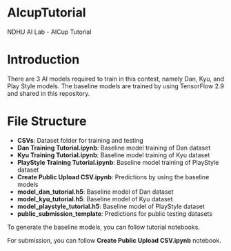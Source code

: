 # AIcupTutorial
NDHU AI Lab - AICup Tutorial

# Introduction
There are 3 AI models required to train in this contest, namely Dan, Kyu, and Play Style models. The baseline models are trained by using TensorFlow 2.9 and shared in this repository. 

# File Structure
  - **CSVs**: Dataset folder for training and testing
  - **Dan Training Tutorial.ipynb**: Baseline model training of Dan dataset
  - **Kyu Training Tutorial.ipynb**: Baseline model training of Kyu dataset
  - **PlayStyle Training Tutorial.ipynb**: Baseline model training of PlayStyle dataset
  - **Create Public Upload CSV.ipynb**: Predictions by using the baseline models
  - **model_dan_tutorial.h5**: Baseline model of Dan dataset
  - **model_kyu_tutorial.h5**: Baseline model of Kyu dataset
  - **model_playstyle_tutorial.h5**: Baseline model of PlayStyle dataset
  - **public_submission_template**: Predictions for public testing datasets

To generate the baseline models, you can follow tutorial notebooks.

For submission, you can follow **Create Public Upload CSV.ipynb** notebook.
